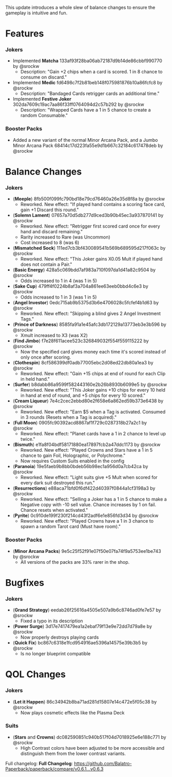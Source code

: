 This update introduces a whole slew of balance changes to ensure the gameplay is intuitive and fun.

# Features

### Jokers

* Implemented **Matcha** 133af93f28ba06ab72187d9b14de86cbbf990770 by @srockw
    * Description: "Gain +2 chips when a card is scored. 1 in 8 chance to consume on discard."
* Implemented **Medic** fd6498c7f2b81beb148f075981876b10a86fcfc8 by @srockw
    * Description: "Bandaged Cards retrigger cards an additional time."
* Implemented **Festive Joker** 302da7609c19ac7aa86f33ff0764094d2c57b292 by @srockw
    * Description: "Wrapped Cards have a 1 in 5 chance to create a random Consumable."

### Booster Packs

* Added a new variant of the normal Minor Arcana Pack, and a Jumbo Minor Arcana Pack 68414c17d223fa55e9d1b667c32184c617478deb by @srockw


# Balance Changes

### Jokers

* (**Meeple**) 8fb500f099fc790bd18e79cd76460a26e35d8f8a by @srockw
    * Reworked. New effect: "If played hand contains a scoring face card, gain +1 Discard this round."
* (**Solemn Lament**) 07657a70d5db277d9ced3b90b45ec3a937870141 by @srockw
    * Reworked. New effect: "Retrigger first scored card once for every hand and discard remaining."
    * Rarity increased to Rare (was Uncommon)
    * Cost increased to 8 (was 6)
* (**Mismatched Sock**) 111ed7cb3bf430089541b569b689595d217f063c by @srockw
    * Reworked. New effect: "This Joker gains X0.05 Mult if played hand does not contain a Pair."
* (**Basic Energy**) 428a5c069bdd7af983a710f097da1d41a82c9504 by @srockw
    * Odds increased to 1 in 4 (was 1 in 5)
* (**Sake Cup**) 479ff4f0224b8af3a704a861ee63eeb0bbd4c6e3 by @srockw
    * Odds increased to 1 in 3 (was 1 in 5)
* (**Angel Investor**) 0edc715ab9b5375d3b6e4706028c5fcfef4b1d63 by @srockw
    * Reworked. New effect: "Skipping a blind gives 2 Angel Investment Tags."
* (**Prince of Darkness**) 8585fa91a1e45afc3db172129a13773eb3e3b596 by @srockw
    * Xmult increased to X3 (was X2)
* (**Find Jimbo**) f7e28f611acee523c326849032f554f559115222 by @srockw
    * Now the specified card gives money each time it's scored instead of only once after scoring.
* (**Clothespin**) 8cf586399df0adb77005ebc2d08ed22db80a1ea3 by @srockw
    * Reworked. New effect: "Gain +15 chips at end of round for each Clip in held hand."
* (**Surfer**) b8dabb86a9599f582443160e2b26b8930b6099e5 by @srockw
    * Reworked. New effect: "This Joker gains +10 chips for every 10 held in hand at end of round, and +5 chips for every 10 scored."
* (**Cream Liqueur**) 7e4c2cec2ebbd80e2f658e6a862ed59b373e6438 by @srockw
    * Reworked. New effect: "Earn $5 when a Tag is activated. Consumed in 3 rounds (Resets when a Tag is acquired)."
* (**Full Moon**) 0905fc90392acd8867af1f729c0287318b27a2c1 by @srockw
    * Reworked. New effect: "Planet cards have a 1 in 2 chance to level up twice."
* (**Bismuth**) e1fa8f04bdf58171880ea17897fcb2a47ddc1173 by @srockw
    * Reworked. New effect: "Played Crowns and Stars have a 1 in 5 chance to gain Foil, Holographic, or Polychrome."
    * Now requires Custom Suits enabled in the config
* (**Paranoia**) 19e5faeb9b8bb0bdeb56b98ec1a956d0a7cb42ca by @srockw
    * Reworked. New effect: "Light suits give +5 Mult when scored for every dark suit destroyed this run."
* (**Resurrections**) e88aca71bfd0f6df422d40397f0844a1cf3198a3 by @srockw
    * Reworked. New effect: "Selling a Joker has a 1 in 5 chance to make a Negative copy with -10 sell value. Chance increases by 1 on fail. Chance resets when activated."
* (**Pyrite**) 0c910de199f230f214cd43f2adf6e1e856fd3d34 by @srockw
    * Reworked. New effect: "Played Crowns have a 1 in 3 chance to spawn a random Tarot card (Must have room)."


### Booster Packs

* (**Minor Arcana Packs**) 9e5c25f52f91e07f50e07fa74f9a5753ee1be743 by @srockw
    * All versions of the packs are 33% rarer in the shop.



# Bugfixes

### Jokers

* (**Grand Strategy**) eedab26f25616a4505e507a9b6c8746ad0fe7e57 by @srockw
    * Fixed a typo in its description
* (**Power Surge**) 3d17e7417479ea1a2ebaf79f13e9e72dd7d79a8e by @srockw
    * Now properly destroys playing cards
* (**Quick Fix**) bc867c6318e1fcd954916ae5396a14575e39b3b5 by @srockw
    * Is no longer blueprint compatible



# QOL Changes

### Jokers

* (**Let it Happen**) 86c34942b8ba71ad281d15807e14c472e5f05c38 by @srockw
    * Now plays cosmetic effects like the Plasma Deck

### Suits

* (**Stars** and **Crowns**) dc082590851c940b517f04d7018925e6e188c771 by @srockw
    * High Contrast colors have been adjusted to be more accessible and distinguish them from the lower contrast variants.

Full changelog: **Full Changelog**: https://github.com/Balatro-Paperback/paperback/compare/v0.6.1...v0.6.3